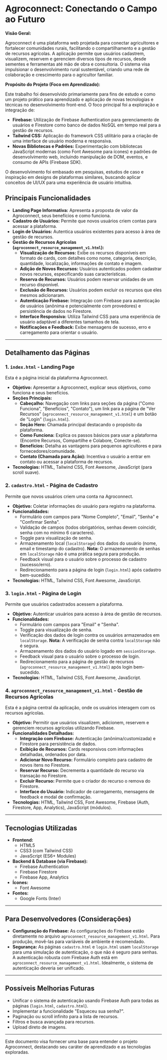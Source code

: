 # Agroconnect: Conectando o Campo ao Futuro

**Visão Geral:**

Agroconnect é uma plataforma web projetada para conectar agricultores e fortalecer comunidades rurais, facilitando o compartilhamento e a gestão de recursos agrícolas. A aplicação permite que usuários cadastrem, visualizem, reservem e gerenciem diversos tipos de recursos, desde sementes e ferramentas até mão de obra e consultoria. O sistema visa impulsionar o desenvolvimento rural sustentável, criando uma rede de colaboração e crescimento para o agricultor familiar.

**Propósito do Projeto (Foco em Aprendizado):**

Este trabalho foi desenvolvido primariamente para fins de estudo e como um projeto prático para aprendizado e aplicação de novas tecnologias e técnicas no desenvolvimento front-end. O foco principal foi a exploração e integração de:

* **Firebase:** Utilização de Firebase Authentication para gerenciamento de usuários e Firestore como banco de dados NoSQL em tempo real para a gestão de recursos.
* **Tailwind CSS:** Aplicação do framework CSS utilitário para a criação de uma interface de usuário moderna e responsiva.
* **Novas Bibliotecas e Padrões:** Experimentação com bibliotecas JavaScript modernas (como Font Awesome para ícones) e padrões de desenvolvimento web, incluindo manipulação de DOM, eventos, e consumo de APIs (Firebase SDK).

O desenvolvimento foi embasado em pesquisas, estudos de caso e inspiração em designs de plataformas similares, buscando aplicar conceitos de UI/UX para uma experiência de usuário intuitiva.

## Principais Funcionalidades

* **Landing Page Informativa:** Apresenta a proposta de valor da Agroconnect, seus benefícios e como funciona.
* **Cadastro de Usuários:** Permite que novos usuários criem contas para acessar a plataforma.
* **Login de Usuários:** Autentica usuários existentes para acesso à área de gestão de recursos.
* **Gestão de Recursos Agrícolas (`agroconnect_resource_management_v1.html`):**
    * **Visualização de Recursos:** Exibe os recursos disponíveis em formato de cards, com detalhes como nome, categoria, descrição, quantidade, localização, informações de contato e imagem.
    * **Adição de Novos Recursos:** Usuários autenticados podem cadastrar novos recursos, especificando suas características.
    * **Reserva de Recursos:** Usuários podem reservar unidades de um recurso disponível.
    * **Exclusão de Recursos:** Usuários podem excluir os recursos que eles mesmos adicionaram.
    * **Autenticação Firebase:** Integração com Firebase para autenticação de usuários (anônima e potencialmente com provedores) e persistência de dados no Firestore.
    * **Interface Responsiva:** Utiliza Tailwind CSS para uma experiência de usuário adaptável a diferentes tamanhos de tela.
    * **Notificações e Feedback:** Exibe mensagens de sucesso, erro e carregamento para orientar o usuário.

---

## Detalhamento das Páginas

### 1. `index.html` - Landing Page

Esta é a página inicial da plataforma Agroconnect.

* **Objetivo:** Apresentar a Agroconnect, explicar seus objetivos, como funciona e seus benefícios.
* **Seções Principais:**
    * **Cabeçalho:** Navegação com links para seções da página ("Como Funciona", "Benefícios", "Contato"), um link para a página de "Ver Recursos" (`agroconnect_resource_management_v1.html`) e um botão de "Login" (`login.html`).
    * **Seção Hero:** Chamada principal destacando o propósito da plataforma.
    * **Como Funciona:** Explica os passos básicos para usar a plataforma (Encontre Recursos, Compartilhe e Colabore, Conecte-se).
    * **Benefícios:** Detalha as vantagens para pequenos agricultores e para fornecedores/comunidade.
    * **Contato (Chamada para Ação):** Incentiva o usuário a entrar em contato ou acessar a plataforma de recursos.
* **Tecnologias:** HTML, Tailwind CSS, Font Awesome, JavaScript (para scroll suave).

### 2. `cadastro.html` - Página de Cadastro

Permite que novos usuários criem uma conta na Agroconnect.

* **Objetivo:** Coletar informações do usuário para registro na plataforma.
* **Funcionalidades:**
    * Formulário com campos para "Nome Completo", "Email", "Senha" e "Confirmar Senha".
    * Validação de campos (todos obrigatórios, senhas devem coincidir, senha com no mínimo 6 caracteres).
    * Toggle para visualização de senha.
    * Armazenamento local (`localStorage`) dos dados do usuário (nome, email e timestamp do cadastro). **Nota:** O armazenamento de senhas em `localStorage` não é uma prática segura para produção.
    * Feedback visual para o usuário sobre o processo de cadastro (sucesso/erro).
    * Redirecionamento para a página de login (`login.html`) após cadastro bem-sucedido.
* **Tecnologias:** HTML, Tailwind CSS, Font Awesome, JavaScript.

### 3. `login.html` - Página de Login

Permite que usuários cadastrados acessem a plataforma.

* **Objetivo:** Autenticar usuários para acesso à área de gestão de recursos.
* **Funcionalidades:**
    * Formulário com campos para "Email" e "Senha".
    * Toggle para visualização de senha.
    * Verificação dos dados de login contra os usuários armazenados em `localStorage`. **Nota:** A verificação de senha contra `localStorage` não é segura.
    * Armazenamento dos dados do usuário logado em `sessionStorage`.
    * Feedback visual para o usuário sobre o processo de login.
    * Redirecionamento para a página de gestão de recursos (`agroconnect_resource_management_v1.html`) após login bem-sucedido.
* **Tecnologias:** HTML, Tailwind CSS, Font Awesome, JavaScript.

### 4. `agroconnect_resource_management_v1.html` - Gestão de Recursos Agrícolas

Esta é a página central da aplicação, onde os usuários interagem com os recursos agrícolas.

* **Objetivo:** Permitir que usuários visualizem, adicionem, reservem e gerenciem recursos agrícolas utilizando Firebase.
* **Funcionalidades Detalhadas:**
    * **Integração com Firebase:** Autenticação (anônima/customizada) e Firestore para persistência de dados.
    * **Exibição de Recursos:** Cards responsivos com informações detalhadas, ordenados por data.
    * **Adicionar Novo Recurso:** Formulário completo para cadastro de novos itens no Firestore.
    * **Reservar Recurso:** Decrementa a quantidade do recurso via transação no Firestore.
    * **Excluir Recurso:** Permite que o criador do recurso o remova do Firestore.
    * **Interface do Usuário:** Indicador de carregamento, mensagens de feedback e modal de confirmação.
* **Tecnologias:** HTML, Tailwind CSS, Font Awesome, Firebase (Auth, Firestore, App, Analytics), JavaScript (módulos).

---

## Tecnologias Utilizadas

* **Frontend:**
    * HTML5
    * CSS3 (com Tailwind CSS)
    * JavaScript (ES6+ Modules)
* **Backend & Database (via Firebase):**
    * Firebase Authentication
    * Firebase Firestore
    * Firebase App, Analytics
* **Ícones:**
    * Font Awesome
* **Fontes:**
    * Google Fonts (Inter)

---

## Para Desenvolvedores (Considerações)

* **Configuração do Firebase:** As configurações do Firebase estão diretamente no arquivo `agroconnect_resource_management_v1.html`. Para produção, movê-las para variáveis de ambiente é recomendado.
* **Segurança:** As páginas `cadastro.html` e `login.html` usam `localStorage` para uma simulação de autenticação, o que não é seguro para senhas. A autenticação robusta com Firebase Auth está em `agroconnect_resource_management_v1.html`. Idealmente, o sistema de autenticação deveria ser unificado.

---

## Possíveis Melhorias Futuras

* Unificar o sistema de autenticação usando Firebase Auth para todas as páginas (`login.html`, `cadastro.html`).
* Implementar a funcionalidade "Esqueceu sua senha?".
* Paginação ou scroll infinito para a lista de recursos.
* Filtros e busca avançada para recursos.
* Upload direto de imagens.

---

Este documento visa fornecer uma base para entender o projeto Agroconnect, destacando seu caráter de aprendizado e as tecnologias exploradas.
